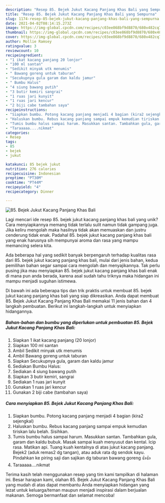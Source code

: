 ```yaml
---
description: "Resep 85. Bejek Jukut Kacang Panjang Khas Bali yang Sempurna"
title: "Resep 85. Bejek Jukut Kacang Panjang Khas Bali yang Sempurna"
slug: 1174-resep-85-bejek-jukut-kacang-panjang-khas-bali-yang-sempurna
date: 2021-04-02T08:14:15.273Z
image: https://img-global.cpcdn.com/recipes/c03ee868bf9d8870/680x482cq70/85-bejek-jukut-kacang-panjang-khas-bali-foto-resep-utama.jpg
thumbnail: https://img-global.cpcdn.com/recipes/c03ee868bf9d8870/680x482cq70/85-bejek-jukut-kacang-panjang-khas-bali-foto-resep-utama.jpg
cover: https://img-global.cpcdn.com/recipes/c03ee868bf9d8870/680x482cq70/85-bejek-jukut-kacang-panjang-khas-bali-foto-resep-utama.jpg
author: Mollie Ramsey
ratingvalue: 3
reviewcount: 10
recipeingredient:
- "1 ikat kacang panjang 20 lonjor"
- "100 ml santan"
- "Sedikit minyak utk menumis"
- " Bawang goreng untuk taburan"
- "Secukupnya gula garam dan kaldu jamur"
- " Bumbu Halus"
- "4 siung bawang putih"
- "3 butir kemiri sangrai"
- "1 ruas jari kunyit"
- "1 ruas jari kencur"
- "2 biji cabe tambahan saya"
recipeinstructions:
- "Siapkan bumbu. Potong kacang panjang menjadi 4 bagian (kira2 sejengkal)"
- "Haluskan bumbu. Rebus kacang panjang sampai empuk kemudian tiriskan lalu belah. Sisihkan."
- "Tumis bumbu halus sampai harum. Masukkan santan. Tambahkan gula, garam dan kaldu bubuk. Masak sampai kuah menyusut dan kental. Icip rasa. Matikan api. Tuang kuah kentalnya di atas jukut kacang panjang. Bejek2 (aduk remas2 dg tangan), atau aduk rata dg sendok kayu. Pindahkan ke piring saji dan sajikan dg taburan bawang goreng 👍👍"
- "Taraaaaa....nikmat"
categories:
- Resep
tags:
- 85
- bejek
- jukut

katakunci: 85 bejek jukut 
nutrition: 276 calories
recipecuisine: Indonesian
preptime: "PT30M"
cooktime: "PT44M"
recipeyield: "4"
recipecategory: Dinner

---
```



![85. Bejek Jukut Kacang Panjang Khas Bali](https://img-global.cpcdn.com/recipes/c03ee868bf9d8870/680x482cq70/85-bejek-jukut-kacang-panjang-khas-bali-foto-resep-utama.jpg)

Lagi mencari ide resep 85. bejek jukut kacang panjang khas bali yang unik? Cara menyiapkannya memang tidak terlalu sulit namun tidak gampang juga. Jika keliru mengolah maka hasilnya tidak akan memuaskan dan justru cenderung tidak enak. Padahal 85. bejek jukut kacang panjang khas bali yang enak harusnya sih mempunyai aroma dan rasa yang mampu memancing selera kita.



Ada beberapa hal yang sedikit banyak berpengaruh terhadap kualitas rasa dari 85. bejek jukut kacang panjang khas bali, mulai dari jenis bahan, kedua pemilihan bahan segar sampai cara mengolah dan menyajikannya. Tak perlu pusing jika mau menyiapkan 85. bejek jukut kacang panjang khas bali enak di mana pun anda berada, karena asal sudah tahu triknya maka hidangan ini mampu menjadi suguhan istimewa.


Di bawah ini ada beberapa tips dan trik praktis untuk membuat 85. bejek jukut kacang panjang khas bali yang siap dikreasikan. Anda dapat membuat 85. Bejek Jukut Kacang Panjang Khas Bali memakai 11 jenis bahan dan 4 langkah pembuatan. Berikut ini langkah-langkah untuk menyiapkan hidangannya.

<!--inarticleads1-->

##### Bahan-bahan dan bumbu yang diperlukan untuk pembuatan 85. Bejek Jukut Kacang Panjang Khas Bali:

1. Siapkan 1 ikat kacang panjang (20 lonjor)
1. Siapkan 100 ml santan
1. Ambil Sedikit minyak utk menumis
1. Ambil  Bawang goreng untuk taburan
1. Siapkan Secukupnya gula, garam dan kaldu jamur
1. Sediakan  Bumbu Halus:
1. Sediakan 4 siung bawang putih
1. Siapkan 3 butir kemiri, sangrai
1. Sediakan 1 ruas jari kunyit
1. Gunakan 1 ruas jari kencur
1. Gunakan 2 biji cabe (tambahan saya)




<!--inarticleads2-->

##### Cara menyiapkan 85. Bejek Jukut Kacang Panjang Khas Bali:

1. Siapkan bumbu. Potong kacang panjang menjadi 4 bagian (kira2 sejengkal)
1. Haluskan bumbu. Rebus kacang panjang sampai empuk kemudian tiriskan lalu belah. Sisihkan.
1. Tumis bumbu halus sampai harum. Masukkan santan. Tambahkan gula, garam dan kaldu bubuk. Masak sampai kuah menyusut dan kental. Icip rasa. Matikan api. Tuang kuah kentalnya di atas jukut kacang panjang. Bejek2 (aduk remas2 dg tangan), atau aduk rata dg sendok kayu. Pindahkan ke piring saji dan sajikan dg taburan bawang goreng 👍👍
1. Taraaaaa....nikmat




Terima kasih telah menggunakan resep yang tim kami tampilkan di halaman ini. Besar harapan kami, olahan 85. Bejek Jukut Kacang Panjang Khas Bali yang mudah di atas dapat membantu Anda menyiapkan hidangan yang lezat untuk keluarga/teman maupun menjadi inspirasi dalam berjualan makanan. Semoga bermanfaat dan selamat mencoba!
